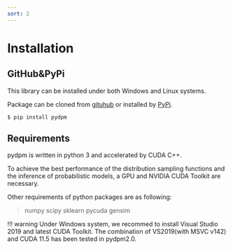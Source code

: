 ```yaml
---
sort: 2
---
```


# Installation

## GitHub&PyPi

This library can be installed under both Windows and Linux systems.

Package can be cloned from [gituhub](https://github.com/BoChenGroup/pydpm) or installed by [PyPi](https://pypi.org/project/pydpm/).

```
$ pip install pydpm
```

## Requirements

pydpm is written in python 3 and accelerated by CUDA C++.

To achieve the best performance of the distribution sampling functions and the inference of probabilistic models, a GPU and NVIDIA CUDA Toolkit are necessary.

Other requirements of python packages are as following:

> numpy
> scipy
> sklearn
> pycuda
> gensim

!!! warning
Under Windows system, we recommed to install Visual Studio 2019 and latest CUDA Toolkit. The combination of VS2019(with MSVC v142) and CUDA 11.5 has been tested in pydpm2.0.
